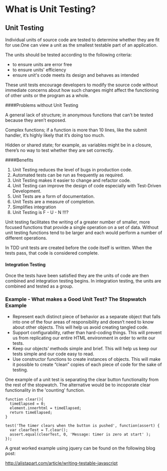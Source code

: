 # What is Unit Testing?

## Unit Testing

Individual units of source code are tested to determine whether they are fit for use.One can view a unit as the smallest testable part of an application.

The units should be tested according to the following criteria:

* to ensure units are error free
* to ensure units' efficiency
* ensure unit's code meets its design and behaves as intended

These unit tests encourage developers to modify the source code without immediate concerns about how such changes might affect the functioning of other units or the program as a whole.

####Problems without Unit Testing

A general lack of structure;  in anonymous functions that can’t be tested because they aren’t exposed.

Complex functions; if a function is more than 10 lines, like the submit handler, it’s highly likely that it’s doing too much.

Hidden or shared state; for example, as variables might be in a closure, there’s no way to test whether they are set correctly.


####Benefits

1. Unit Testing reduces the level of bugs in production code.
2. Automated tests can be run as frequently as required.
3. Unit Testing makes it easier to change and refactor code.
4. Unit Testing can improve the design of code especially with Test-Driven Development.
5. Unit Tests are a form of documentation.
6. Unit Tests are a measure of completion.
7. Simplifies integration
8. Unit Testing is F - U - N !!!?

Unit testing facilitates the writing of a greater number of smaller, more focused functions that provide a single operation on a set of data. Without unit testing functions tend to be larger and each would perform a number of different operations.

In TDD unit tests are created before the code itself is written. When the tests pass, that code is considered complete.


#### Integration Testing

Once the tests have been satisfied they are the units of code are then combined and integration testing begins. In integration testing, the units are combined and tested as a group.

### Example - What makes a Good Unit Test? The Stopwatch Example


* Represent each distinct piece of behavior as a separate object that falls into one of the four areas of responsibility and doesn’t need to know about other objects. This will help us avoid creating tangled code.
* Support configurability, rather than hard-coding things. This will prevent us from replicating our entire HTML environment in order to write our tests.
* Keep our objects’ methods simple and brief. This will help us keep our tests simple and our code easy to read.
* Use constructor functions to create instances of objects. This will make it possible to create “clean” copies of each piece of code for the sake of testing.


One example of a unit test is separating the clear button functionality from the rest of the stopwatch. The alternative would be to incoporate clear functionality in the 'counting' function.


```
function clear(){
  timeElapsed = 0;
  element.innerhtml = timeElapsed;
  return timeElapsed;
}
```


```
test('The timer clears when the button is pushed', function(assert) {
  var clearTest = T.clear();
  assert.equal(clearTest, 0, 'Message: timer is zero at start' );
});
```

A great worked example using jquery can be found on the following blog post:

http://alistapart.com/article/writing-testable-javascript
